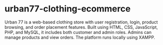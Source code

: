 # urban77-clothing-ecommerce
Urban 77 is a web-based clothing store with user registration, login, product browsing, and order placement features. Built using HTML, CSS, JavaScript, PHP, and MySQL, it includes both customer and admin roles. Admins can manage products and view orders. The platform runs locally using XAMPP.
